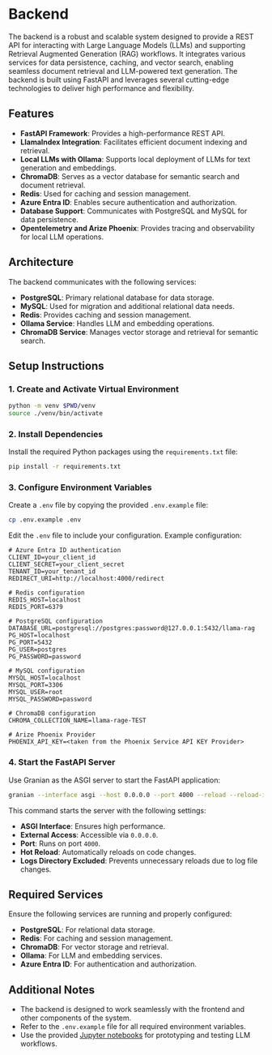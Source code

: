 # Backend

The backend is a robust and scalable system designed to provide a REST API for interacting with Large Language Models (LLMs) and supporting Retrieval Augmented Generation (RAG) workflows. It integrates various services for data persistence, caching, and vector search, enabling seamless document retrieval and LLM-powered text generation. The backend is built using FastAPI and leverages several cutting-edge technologies to deliver high performance and flexibility.

## Features

- **FastAPI Framework**: Provides a high-performance REST API.
- **LlamaIndex Integration**: Facilitates efficient document indexing and retrieval.
- **Local LLMs with Ollama**: Supports local deployment of LLMs for text generation and embeddings.
- **ChromaDB**: Serves as a vector database for semantic search and document retrieval.
- **Redis**: Used for caching and session management.
- **Azure Entra ID**: Enables secure authentication and authorization.
- **Database Support**: Communicates with PostgreSQL and MySQL for data persistence.
- **Opentelemetry and Arize Phoenix**: Provides tracing and observability for local LLM operations.

## Architecture

The backend communicates with the following services:
- **PostgreSQL**: Primary relational database for data storage.
- **MySQL**: Used for migration and additional relational data needs.
- **Redis**: Provides caching and session management.
- **Ollama Service**: Handles LLM and embedding operations.
- **ChromaDB Service**: Manages vector storage and retrieval for semantic search.

## Setup Instructions

### 1. Create and Activate Virtual Environment

```bash
python -m venv $PWD/venv
source ./venv/bin/activate
```

### 2. Install Dependencies

Install the required Python packages using the `requirements.txt` file:

```bash
pip install -r requirements.txt
```

### 3. Configure Environment Variables

Create a `.env` file by copying the provided `.env.example` file:

```bash
cp .env.example .env
```

Edit the `.env` file to include your configuration. Example configuration:

```env
# Azure Entra ID authentication
CLIENT_ID=your_client_id
CLIENT_SECRET=your_client_secret
TENANT_ID=your_tenant_id
REDIRECT_URI=http://localhost:4000/redirect

# Redis configuration
REDIS_HOST=localhost
REDIS_PORT=6379

# PostgreSQL configuration
DATABASE_URL=postgresql://postgres:password@127.0.0.1:5432/llama-rag
PG_HOST=localhost
PG_PORT=5432
PG_USER=postgres
PG_PASSWORD=password

# MySQL configuration
MYSQL_HOST=localhost
MYSQL_PORT=3306
MYSQL_USER=root
MYSQL_PASSWORD=password

# ChromaDB configuration
CHROMA_COLLECTION_NAME=llama-rage-TEST

# Arize Phoenix Provider
PHOENIX_API_KEY=<taken from the Phoenix Service API KEY Provider>
```

### 4. Start the FastAPI Server

Use Granian as the ASGI server to start the FastAPI application:

```bash
granian --interface asgi --host 0.0.0.0 --port 4000 --reload --reload-ignore-dirs logs main:app
```

This command starts the server with the following settings:
- **ASGI Interface**: Ensures high performance.
- **External Access**: Accessible via `0.0.0.0`.
- **Port**: Runs on port `4000`.
- **Hot Reload**: Automatically reloads on code changes.
- **Logs Directory Excluded**: Prevents unnecessary reloads due to log file changes.

## Required Services

Ensure the following services are running and properly configured:
- **PostgreSQL**: For relational data storage.
- **Redis**: For caching and session management.
- **ChromaDB**: For vector storage and retrieval.
- **Ollama**: For LLM and embedding services.
- **Azure Entra ID**: For authentication and authorization.

## Additional Notes

- The backend is designed to work seamlessly with the frontend and other components of the system.
- Refer to the `.env.example` file for all required environment variables.
- Use the provided [Jupyter notebooks](../notebooks) for prototyping and testing LLM workflows.

